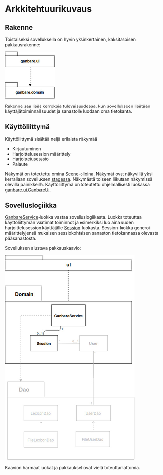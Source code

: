 # Arkkitehtuurikuvaus

## Rakenne
Toistaiseksi sovelluksella on hyvin yksinkertainen, kaksitasoisen pakkausrakenne: 

<img src="https://raw.githubusercontent.com/Mieskalmari/ot-harjoitustyo/master/dokumentaatio/kuvat/pakkausrakenne.jpg">

Rakenne saa lisää kerroksia tulevaisuudessa, kun sovellukseen lisätään käyttäjätoiminnallisuudet ja sanastolle luodaan oma tietokanta.

## Käyttöliittymä

Käyttöliittymä sisältää neljä erilaista näkymää
 - Kirjautuminen
 - Harjoittelusession määrittely
 - Harjoittelusesssio
 - Palaute

Näkymät on toteutettu omina [Scene](https://docs.oracle.com/javase/8/javafx/api/javafx/scene/Scene.html)-olioina. Näkymät ovat näkyvillä yksi kerrallaan sovelluksen [stagessa](https://docs.oracle.com/javase/8/javafx/api/javafx/stage/Stage.html). Näkymästä toiseen liikutaan näkymissä olevilla painikkeilla. Käyttöliittymä on toteutettu ohjelmallisesti luokassa [ganbare.ui.GanbareUi](https://github.com/Mieskalmari/ot-harjoitustyo/blob/master/ganbare_sanastotreeni/src/main/java/ganbare/ui/GanbareUi.java).

## Sovelluslogiikka
[GanbareService](https://github.com/Mieskalmari/ot-harjoitustyo/blob/master/ganbare_sanastotreeni/src/main/java/ganbare/domain/GanbareService.java)-luokka vastaa sovelluslogiikasta. Luokka toteuttaa käyttöliittymän vaatimat toiminnot ja esimerkiksi luo aina uuden harjoittelusession käyttäjälle [Session](https://github.com/Mieskalmari/ot-harjoitustyo/blob/master/ganbare_sanastotreeni/src/main/java/ganbare/domain/Session.java)-luokasta. Session-luokka generoi määrittelyjensä mukaisen sessiokohtaisen sanaston tietokannassa olevasta pääsanastosta. 

Sovelluksen alustava pakkauskaavio:

<img src="https://raw.githubusercontent.com/Mieskalmari/ot-harjoitustyo/master/dokumentaatio/kuvat/pakkauskaavio.jpg">

Kaavion harmaat luokat ja pakkaukset ovat vielä toteuttamattomia.  